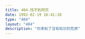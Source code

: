 ```yaml
---
title: 404-找不到网页
date: 1992-02-19 16:41:10
type: "404"
layout: "404"
description: "你来到了没有知识的荒原"
---
```

